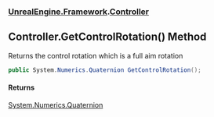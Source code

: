 ### [UnrealEngine.Framework](UnrealEngine_Framework.md 'UnrealEngine.Framework').[Controller](Controller.md 'UnrealEngine.Framework.Controller')
## Controller.GetControlRotation() Method
Returns the control rotation which is a full aim rotation  
```csharp
public System.Numerics.Quaternion GetControlRotation();
```
#### Returns
[System.Numerics.Quaternion](https://docs.microsoft.com/en-us/dotnet/api/System.Numerics.Quaternion 'System.Numerics.Quaternion')  
